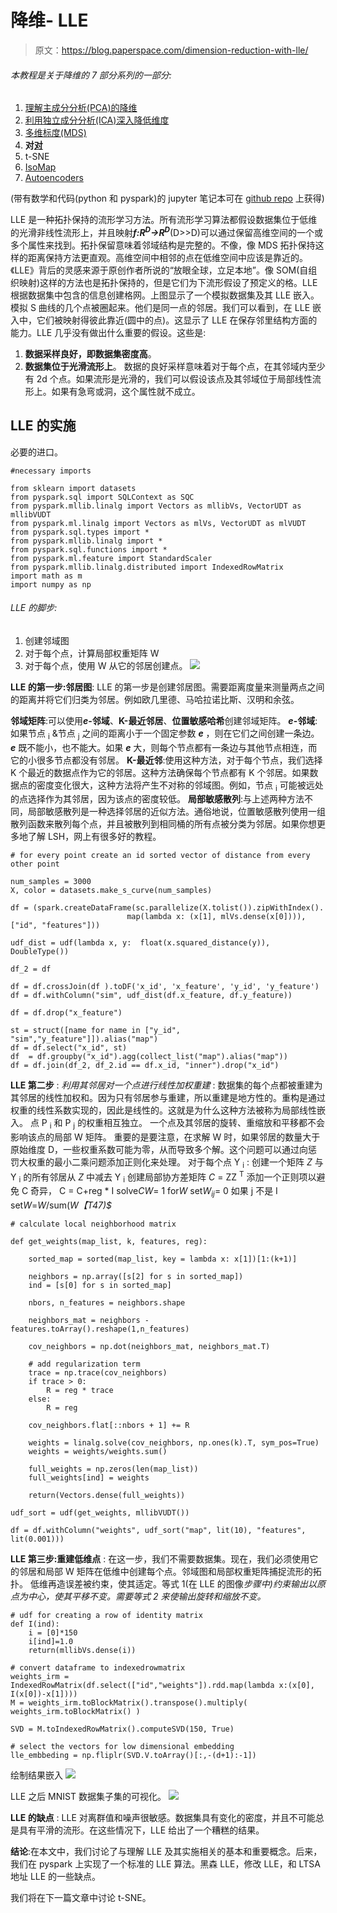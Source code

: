 # 降维- LLE

> 原文：<https://blog.paperspace.com/dimension-reduction-with-lle/>

###### 本教程是关于降维的 7 部分系列的一部分:

1.  [理解主成分分析(PCA)的降维](https://blog.paperspace.com/dimension-reduction-with-principal-component-analysis/)
2.  [利用独立成分分析(ICA)深入降低维度](https://blog.paperspace.com/dimension-reduction-with-independent-components-analysis/)
3.  [多维标度(MDS)](https://blog.paperspace.com/dimension-reduction-with-multi-dimension-scaling/)
4.  **对[对](https://blog.paperspace.com/dimension-reduction-with-lle)**
5.  t-SNE
6.  [IsoMap](https://blog.paperspace.com/dimension-reduction-with-isomap)
7.  [Autoencoders](https://blog.paperspace.com/dimension-reduction-with-autoencoders)

(带有数学和代码(python 和 pyspark)的 jupyter 笔记本可在 [github repo](https://github.com/asdspal/dimRed) 上获得)

LLE 是一种拓扑保持的流形学习方法。所有流形学习算法都假设数据集位于低维的光滑非线性流形上，并且映射***f:R<sup>D</sup>->R<sup>D</sup>***(D>>D)可以通过保留高维空间的一个或多个属性来找到。拓扑保留意味着邻域结构是完整的。不像，像 MDS 拓扑保持这样的距离保持方法更直观。高维空间中相邻的点在低维空间中应该是靠近的。《LLE》背后的灵感来源于原创作者所说的“放眼全球，立足本地”。像 SOM(自组织映射)这样的方法也是拓扑保持的，但是它们为下流形假设了预定义的格。LLE 根据数据集中包含的信息创建格网。上图显示了一个模拟数据集及其 LLE 嵌入。模拟 S 曲线的几个点被圈起来。他们是同一点的邻居。我们可以看到，在 LLE 嵌入中，它们被映射得彼此靠近(圆中的点)。这显示了 LLE 在保存邻里结构方面的能力。LLE 几乎没有做出什么重要的假设。这些是:

1.  **数据采样良好，即数据集密度高**。
2.  **数据集位于光滑流形上**。
    数据的良好采样意味着对于每个点，在其邻域内至少有 2d 个点。如果流形是光滑的，我们可以假设该点及其邻域位于局部线性流形上。如果有急弯或洞，这个属性就不成立。

## LLE 的实施

必要的进口。

```
#necessary imports

from sklearn import datasets
from pyspark.sql import SQLContext as SQC
from pyspark.mllib.linalg import Vectors as mllibVs, VectorUDT as mllibVUDT
from pyspark.ml.linalg import Vectors as mlVs, VectorUDT as mlVUDT
from pyspark.sql.types import *
from pyspark.mllib.linalg import *
from pyspark.sql.functions import *
from pyspark.ml.feature import StandardScaler
from pyspark.mllib.linalg.distributed import IndexedRowMatrix
import math as m
import numpy as np 
```

###### LLE 的脚步:

1.  创建邻域图
2.  对于每个点，计算局部权重矩阵 W
3.  对于每个点，使用 W 从它的邻居创建点。
    ![](img/47813a2dd38f43f230d77a6dcb703bcd.png)

**LLE 的第一步:邻居图**:
LLE 的第一步是创建邻居图。需要距离度量来测量两点之间的距离并将它们归类为邻居。例如欧几里德、马哈拉诺比斯、汉明和余弦。

**邻域矩阵**:可以使用***e*-邻域**、**K-最近邻居**、**位置敏感哈希**创建邻域矩阵。
***e*-邻域**:如果节点 <sub>i</sub> &节点 <sub>j</sub> 之间的距离小于一个固定参数 ***e*** ，则在它们之间创建一条边。 ***e*** 既不能小，也不能大。如果 ***e*** 大，则每个节点都有一条边与其他节点相连，而它的小很多节点都没有邻居。
**K-最近邻**:使用这种方法，对于每个节点，我们选择 K 个最近的数据点作为它的邻居。这种方法确保每个节点都有 K 个邻居。如果数据点的密度变化很大，这种方法将产生不对称的邻域图。例如，节点 <sub>i</sub> 可能被远处的点选择作为其邻居，因为该点的密度较低。
**局部敏感散列**:与上述两种方法不同，局部敏感散列是一种选择邻居的近似方法。通俗地说，位置敏感散列使用一组散列函数来散列每个点，并且被散列到相同桶的所有点被分类为邻居。如果你想更多地了解 LSH，网上有很多好的教程。

```
# for every point create an id sorted vector of distance from every other point

num_samples = 3000
X, color = datasets.make_s_curve(num_samples)

df = (spark.createDataFrame(sc.parallelize(X.tolist()).zipWithIndex().
                          map(lambda x: (x[1], mlVs.dense(x[0]))), ["id", "features"]))    

udf_dist = udf(lambda x, y:  float(x.squared_distance(y)), DoubleType())

df_2 = df

df = df.crossJoin(df ).toDF('x_id', 'x_feature', 'y_id', 'y_feature')
df = df.withColumn("sim", udf_dist(df.x_feature, df.y_feature))

df = df.drop("x_feature")

st = struct([name for name in ["y_id", "sim","y_feature"]]).alias("map")
df = df.select("x_id", st)
df  = df.groupby("x_id").agg(collect_list("map").alias("map"))
df = df.join(df_2, df_2.id == df.x_id, "inner").drop("x_id") 
```

**LLE 第二步** : *利用其邻居对一个点进行线性加权重建* :
数据集的每个点都被重建为其邻居的线性加权和。因为只有邻居参与重建，所以重建是地方性的。重构是通过权重的线性系数实现的，因此是线性的。这就是为什么这种方法被称为局部线性嵌入。
点 P <sub>i</sub> 和 P <sub>j</sub> 的权重相互独立。
一个点及其邻居的旋转、重缩放和平移都不会影响该点的局部 W 矩阵。
重要的是要注意，在求解 W 时，如果邻居的数量大于原始维度 D，一些权重系数可能为零，从而导致多个解。这个问题可以通过向惩罚大权重的最小二乘问题添加正则化来处理。
对于每个点 Y <sub>i</sub> :
创建一个矩阵 *Z* 与 Y <sub>i</sub>
的所有邻居从 *Z*
中减去 Y <sub>i</sub> 创建局部协方差矩阵 *C* = ZZ <sup>T</sup>
添加一个正则项以避免 C 奇异， C = C+reg * I
solve*CW*= 1 for*W*
set*W<sub>ij</sub>*= 0 如果 j 不是 I
set*W*=*W*/sum(*W【T47)$*

```
# calculate local neighborhood matrix

def get_weights(map_list, k, features, reg):

    sorted_map = sorted(map_list, key = lambda x: x[1])[1:(k+1)]

    neighbors = np.array([s[2] for s in sorted_map])
    ind = [s[0] for s in sorted_map]

    nbors, n_features = neighbors.shape

    neighbors_mat = neighbors - features.toArray().reshape(1,n_features)

    cov_neighbors = np.dot(neighbors_mat, neighbors_mat.T)

    # add regularization term
    trace = np.trace(cov_neighbors)
    if trace > 0:
        R = reg * trace
    else:
        R = reg

    cov_neighbors.flat[::nbors + 1] += R

    weights = linalg.solve(cov_neighbors, np.ones(k).T, sym_pos=True)
    weights = weights/weights.sum()

    full_weights = np.zeros(len(map_list))
    full_weights[ind] = weights

    return(Vectors.dense(full_weights))

udf_sort = udf(get_weights, mllibVUDT())

df = df.withColumn("weights", udf_sort("map", lit(10), "features", lit(0.001))) 
```

**LLE 第三步:重建低维点** :
在这一步，我们不需要数据集。现在，我们必须使用它的邻居和局部 W 矩阵在低维中创建每个点。邻域图和局部权重矩阵捕捉流形的拓扑。
低维再造误差被约束，使其适定。等式 1(在 LLE 的图像*步骤中)约束输出以原点为中心，使其平移不变。需要等式 2 来使输出旋转和缩放不变。*

```
# udf for creating a row of identity matrix 
def I(ind):
    i = [0]*150
    i[ind]=1.0
    return(mllibVs.dense(i))

# convert dataframe to indexedrowmatrix
weights_irm = IndexedRowMatrix(df.select(["id","weights"]).rdd.map(lambda x:(x[0],  I(x[0])-x[1])))
M = weights_irm.toBlockMatrix().transpose().multiply( weights_irm.toBlockMatrix() )

SVD = M.toIndexedRowMatrix().computeSVD(150, True)

# select the vectors for low dimensional embedding
lle_embbeding = np.fliplr(SVD.V.toArray()[:,-(d+1):-1]) 
```

绘制结果嵌入
![](img/09204a3a50b1bfb56e054239484d3b76.png)

LLE 之后 MNIST 数据集子集的可视化。
![](img/b9e7e66cff06804011c27b294682f53d.png)

**LLE 的缺点** :
LLE 对离群值和噪声很敏感。数据集具有变化的密度，并且不可能总是具有平滑的流形。在这些情况下，LLE 给出了一个糟糕的结果。

**结论**:在本文中，我们讨论了与理解 LLE 及其实施相关的基本和重要概念。后来，我们在 pyspark 上实现了一个标准的 LLE 算法。黑森 LLE，修改 LLE，和 LTSA 地址 LLE 的一些缺点。

我们将在下一篇文章中讨论 t-SNE。